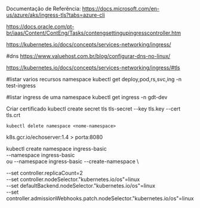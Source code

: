 Documentação de Referência:
https://docs.microsoft.com/en-us/azure/aks/ingress-tls?tabs=azure-cli

https://docs.oracle.com/pt-br/iaas/Content/ContEng/Tasks/contengsettingupingresscontroller.htm

https://kubernetes.io/docs/concepts/services-networking/ingress/

#dns
https://www.valuehost.com.br/blog/configurar-dns-no-linux/

https://kubernetes.io/docs/concepts/services-networking/ingress/#tls


#listar varios recursos namespace
kubectl get deploy,pod,rs,svc,ing -n test-ingress

#listar ingress de uma namespace
kubectl get ingress -n gdt-dev


Criar certificado
kubectl create secret tls tls-secret --key tls.key --cert tls.crt


`kubectl delete namespace <nome-namespace>`

k8s.gcr.io/echoserver:1.4 > porta:8080


kubectl create namespace ingress-basic \
--namespace ingress-basic \
ou
--namespace ingress-basic --create-namespace \

--set controller.replicaCount=2 \
--set controller.nodeSelector."kubernetes\.io/os"=linux \
--set defaultBackend.nodeSelector."kubernetes\.io/os"=linux \
--set controller.admissionWebhooks.patch.nodeSelector."kubernetes\.io/os"=linux 

